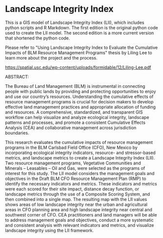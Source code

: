# Landscape Integrity Index
This is a GIS model of Landscape Integrity Index (LII), which includes python scripts and R Markdown.
The first edition is the original python code used to create the LII model. The second edition is a more current version that shortened the python code. 

Please refer to "Using Landscape Integrity Index to Evaluate the Cumulative Impacts of BLM Resource Management Programs" thesis by Liling Lee to learn more about the project and the process.

https://spatial.usc.edu/wp-content/uploads/formidable/12/Liling-Lee.pdf

ABSTRACT: 

The Bureau of Land Management (BLM) is instrumental in connecting people with
public lands by providing and protecting opportunities to enjoy and use our country’s resources.
Understanding the cumulative effects of resource management programs is crucial for decision
makers to develop effective land management practices and appropriate allocation of funding
and resources. A comprehensive, standardized, and transparent GIS workflow can help visualize
and analyze ecological integrity, landscape patterns and processes, and promote a consistent
Cumulative Effects Analysis (CEA) and collaborative management across jurisdiction
boundaries.

This research evaluates the cumulative impacts of resource management programs in the
BLM Carlsbad Field Office (CFO), New Mexico by incorporating ecological integrity indicators,
resource- and stressor-based metrics, and landscape metrics to create a Landscape Integrity Index
(LII). Two resource management programs, Vegetative Communities and Minerals – Leasables –
Oil and Gas, were selected as the programs of interest for this study. The LII model considers the
management goals and objectives in the Draft BLM CFO Resource Management Plan (RMP) to
identify the necessary indicators and metrics. These indicators and metrics were each scored for
their site impact, distance decay function, or landscape metrics through the use of a Composite
Scoring System, and then combined into a single map. The resulting map with the LII values
shows areas of low landscape integrity near the urban and agricultural areas in CFO planning
area and high landscape integrity near central and southwest corner of CFO. CEA practitioners
and land managers will be able to address management goals and objectives, conduct a more
systematic and consistent analysis with relevant indicators and metrics, and visualize landscape
integrity using the LII framework. 
